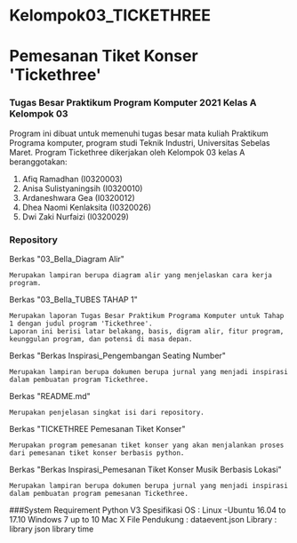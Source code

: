 # Kelompok03_TICKETHREE
# Pemesanan Tiket Konser 'Tickethree'
### Tugas Besar Praktikum Program Komputer 2021 Kelas A Kelompok 03

Program ini dibuat untuk memenuhi tugas besar mata kuliah Praktikum Programa komputer, program studi Teknik Industri, Universitas Sebelas Maret. Program Tickethree dikerjakan oleh Kelompok 03 kelas A beranggotakan:
1. Afiq Ramadhan            (I0320003)
2. Anisa Sulistyaningsih    (I0320010)
3. Ardaneshwara Gea         (I0320012)
4. Dhea Naomi Kenlaksita    (I0320026)
5. Dwi Zaki Nurfaizi        (I0320029)

### Repository
Berkas "03_Bella_Diagram Alir"
    
    Merupakan lampiran berupa diagram alir yang menjelaskan cara kerja program.
Berkas "03_Bella_TUBES TAHAP 1"
    
    Merupakan laporan Tugas Besar Praktikum Programa Komputer untuk Tahap 1 dengan judul program 'Tickethree'. 
    Laporan ini berisi latar belakang, basis, digram alir, fitur program, keunggulan program, dan potensi di masa depan.    
Berkas "Berkas Inspirasi_Pengembangan Seating Number"

    Merupakan lampiran berupa dokumen berupa jurnal yang menjadi inspirasi dalam pembuatan program Tickethree.
Berkas "README.md"

    Merupakan penjelasan singkat isi dari repository.
Berkas "TICKETHREE Pemesanan Tiket Konser"

    Merupakan program pemesanan tiket konser yang akan menjalankan proses dari pemesanan tiket konser berbasis python.
Berkas "Berkas Inspirasi_Pemesanan Tiket Konser Musik Berbasis Lokasi"
    
    Merupakan lampiran berupa dokumen berupa jurnal yang menjadi inspirasi dalam pembuatan program pemesanan Tickethree.

###System Requirement
  Python V3
  Spesifikasi OS :
    Linux -Ubuntu 16.04 to 17.10
    Windows 7 up to 10
    Mac X
  File Pendukung :
    dataevent.json
  Library :
    library json
    library time
    
